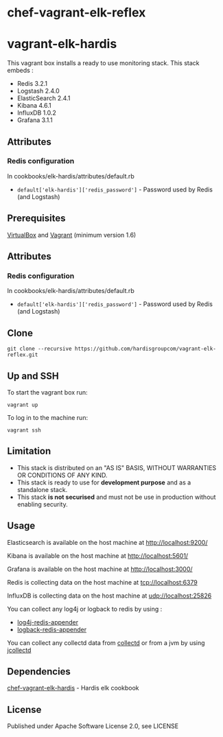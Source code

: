 # chef-vagrant-elk-reflex

# vagrant-elk-hardis
This vagrant box installs a ready to use monitoring stack.
 This stack embeds :
 * Redis 3.2.1
 * Logstash 2.4.0
 * ElasticSearch 2.4.1
 * Kibana 4.6.1
 * InfluxDB 1.0.2
 * Grafana 3.1.1


## Attributes

### Redis configuration 
In cookbooks/elk-hardis/attributes/default.rb
* `default['elk-hardis']['redis_password']` - Password used by Redis (and Logstash)

## Prerequisites

[VirtualBox](https://www.virtualbox.org/) and [Vagrant](http://www.vagrantup.com/) (minimum version 1.6)


## Attributes

### Redis configuration 
In cookbooks/elk-hardis/attributes/default.rb
* `default['elk-hardis']['redis_password']` - Password used by Redis (and Logstash)

## Clone
```
git clone --recursive https://github.com/hardisgroupcom/vagrant-elk-reflex.git
```

## Up and SSH

To start the vagrant box run:

    vagrant up

To log in to the machine run:

    vagrant ssh

## Limitation
* This stack is distributed on an "AS IS" BASIS, WITHOUT WARRANTIES OR CONDITIONS OF ANY KIND.
* This stack is ready to use for **development purpose** and as a standalone stack. 
* This stack **is not securised** and must not be use in production without enabling security.

## Usage

Elasticsearch is available on the host machine at [http://localhost:9200/](http://localhost:9200/) 

Kibana is available on the host machine at [http://localhost:5601/](http://localhost:5601/)

Grafana  is available on the host machine at [http://localhost:3000/](http://localhost:3000/)
 
Redis is collecting data on the host machine at [tcp://localhost:6379](tcp://localhost:6379)

InfluxDB is collecting data on the host machine at [udp://localhost:25826](udp://localhost:25826)

You can collect any log4j or logback to redis by using :
* [log4j-redis-appender](https://github.com/hardisgroupcom/log4j-redis-appender)
* [logback-redis-appender](https://github.com/hardisgroupcom/logback-redis-appender)

You can collect any collectd data from [collectd](https://collectd.org) or from a jvm by using [jcollectd](https://github.com/hardisgroupcom/jcollectd)

## Dependencies

[chef-vagrant-elk-hardis](https://github.com/hardisgroupcom/chef-elk-hardis) - Hardis elk cookbook

## License

Published under Apache Software License 2.0, see LICENSE
